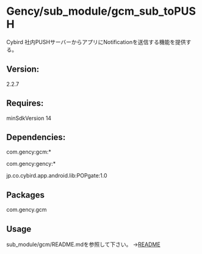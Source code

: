 
# Gency/sub_module/gcm_sub_toPUSH
 Cybird 社内PUSHサーバーからアプリにNotificationを送信する機能を提供する。

## Version:
 2.2.7


## Requires:
 minSdkVersion 14


## Dependencies:
 com.gency:gcm:*

 com.gency:gency:*

 jp.co.cybird.app.android.lib:POPgate:1.0



## Packages
 com.gency.gcm


## Usage
sub_module/gcm/README.mdを参照して下さい。
→[README](../gcm/README.md)  
